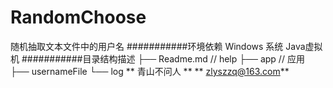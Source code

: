# RandomChoose
随机抽取文本文件中的用户名
###########环境依赖
Windows 系统
Java虚拟机
###########目录结构描述
├── Readme.md                   // help
├── app                         // 应用
├── usernameFile
└── log
** 青山不问人 **
** zlyszzq@163.com**

